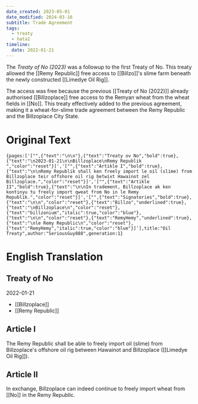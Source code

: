 ```yaml
---
date_created: 2023-05-01
date_modified: 2024-03-16
subtitle: Trade Agreement
tags:
  - treaty
  - hata1
timeline:
  date: 2022-01-21
---
```


The *Treaty of No (2023)* was a followup to the first Treaty of No. This treaty allowed the [[Remy Republic]] free access to [[Billzo]]'s slime farm beneath the newly constructed [[Limedye Oil Rig]].

The access was free because the previous [[Treaty of No (2022)]] already authorised [[Billzoplace]] free access to the Remyan wheat from the wheat fields in [[No]]. This treaty effectively added to the previous agreement, making it a wheat-for-slime trade agreement between the Remy Republic and the Billzoplace City State.

# Original Text

```book-and-quill
{pages:['["",{"text":"\n\n"},{"text":"Treaty ov No","bold":true},{"text":"\n2023-01-21\n\nBillzoplace\nRemy Republik ","color":"reset"}]','["",{"text":"Artikle I","bold":true},{"text":"\n\nRemy Republik shall ken freely import le oil (slime) from Billzoplace teir offshore oil rig betwixt Hawainot zel Billzoplace.","color":"reset"}]','["",{"text":"Artikle II","bold":true},{"text":"\n\nIn tradement, Billzoplace ak ken kontinyu tu freely import qweat from No in le Remy Republik.","color":"reset"}]','["",{"text":"Signatories","bold":true},{"text":"\n\n","color":"reset"},{"text":"Billzo","underlined":true},{"text":"\nBillzoplace\n","color":"reset"},{"text":"billzonium","italic":true,"color":"blue"},{"text":"\n\n","color":"reset"},{"text":"RemyHemy","underlined":true},{"text":"\nle Remy Republic\n","color":"reset"},{"text":"RemyHemy","italic":true,"color":"blue"}]'],title:"Oil Treaty",author:"SeriousGuy888",generation:1}
```

# English Translation

## Treaty of No

2022-01-21

- [[Billzoplace]]
- [[Remy Republic]]

## Article I

The Remy Republic shall be able to freely import oil (slime) from Billzoplace's offshore oil rig between Hawainot and Billzoplace ([[Limedye Oil Rig]]).

## Article II

In exchange, Billzoplace can indeed continue to freely import wheat from [[No]] in the Remy Republic.